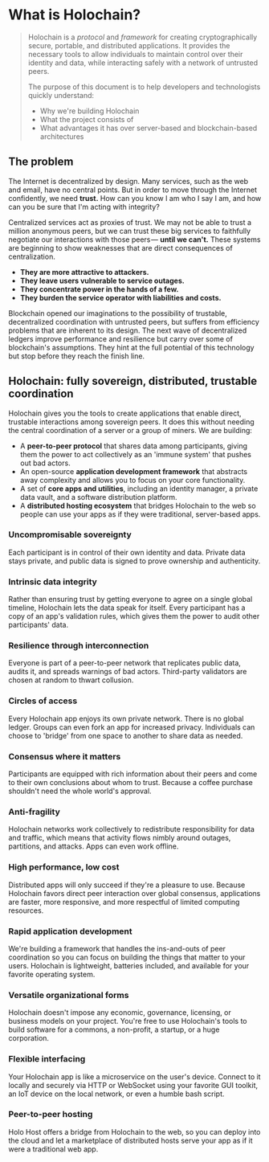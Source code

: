 # What is Holochain?

> Holochain is a _protocol_ and _framework_ for creating cryptographically secure, portable, and distributed applications. It provides the necessary tools to allow individuals to maintain control over their identity and data, while interacting safely with a network of untrusted peers.
>
> The purpose of this document is to help developers and technologists quickly understand:
>
> * Why we're building Holochain
> * What the project consists of
> * What advantages it has over server-based and blockchain-based architectures

## The problem

The Internet is decentralized by design. Many services, such as the web and email, have no central points. But in order to move through the Internet confidently, we need **trust.** How can you know I am who I say I am, and how can you be sure that I'm acting with integrity?

Centralized services act as proxies of trust. We may not be able to trust a million anonymous peers, but we can trust these big services to faithfully negotiate our interactions with those peers — **until we can't.** These systems are beginning to show weaknesses that are direct consequences of centralization.

* **They are more attractive to attackers.**
* **They leave users vulnerable to service outages.**
* **They concentrate power in the hands of a few.**
* **They burden the service operator with liabilities and costs.**

Blockchain opened our imaginations to the possibility of trustable, decentralized coordination with untrusted peers, but suffers from efficiency problems that are inherent to its design. The next wave of decentralized ledgers improve performance and resilience but carry over some of blockchain's assumptions. They hint at the full potential of this technology but stop before they reach the finish line.

## Holochain: fully sovereign, distributed, trustable coordination

Holochain gives you the tools to create applications that enable direct, trustable interactions among sovereign peers. It does this without needing the central coordination of a server or a group of miners. We are building:

* A **peer-to-peer protocol** that shares data among participants, giving them the power to act collectively as an 'immune system' that pushes out bad actors.
* An open-source **application development framework** that abstracts away complexity and allows you to focus on your core functionality.
* A set of **core apps and utilities**, including an identity manager, a private data vault, and a software distribution platform.
* A **distributed hosting ecosystem** that bridges Holochain to the web so people can use your apps as if they were traditional, server-based apps.

### Uncompromisable sovereignty

Each participant is in control of their own identity and data. Private data stays private, and public data is signed to prove ownership and authenticity.

### Intrinsic data integrity

Rather than ensuring trust by getting everyone to agree on a single global timeline, Holochain lets the data speak for itself. Every participant has a copy of an app's validation rules, which gives them the power to audit other participants' data.

### Resilience through interconnection

Everyone is part of a peer-to-peer network that replicates public data, audits it, and spreads warnings of bad actors. Third-party validators are chosen at random to thwart collusion.

### Circles of access

Every Holochain app enjoys its own private network. There is no global ledger. Groups can even fork an app for increased privacy. Individuals can choose to 'bridge' from one space to another to share data as needed.

### Consensus where it matters

Participants are equipped with rich information about their peers and come to their own conclusions about whom to trust. Because a coffee purchase shouldn't need the whole world's approval.

### Anti-fragility

Holochain networks work collectively to redistribute responsibility for data and traffic, which means that activity flows nimbly around outages, partitions, and attacks. Apps can even work offline.

### High performance, low cost

Distributed apps will only succeed if they're a pleasure to use. Because Holochain favors direct peer interaction over global consensus, applications are faster, more responsive, and more respectful of limited computing resources.

### Rapid application development

We're building a framework that handles the ins-and-outs of peer coordination so you can focus on building the things that matter to your users. Holochain is lightweight, batteries included, and available for your favorite operating system.

### Versatile organizational forms

Holochain doesn't impose any economic, governance, licensing, or business models on your project. You're free to use Holochain's tools to build software for a commons, a non-profit, a startup, or a huge corporation.

### Flexible interfacing

Your Holochain app is like a microservice on the user's device. Connect to it locally and securely via HTTP or WebSocket using your favorite GUI toolkit, an IoT device on the local network, or even a humble bash script.

### Peer-to-peer hosting

Holo Host offers a bridge from Holochain to the web, so you can deploy into the cloud and let a marketplace of distributed hosts serve your app as if it were a traditional web app.
